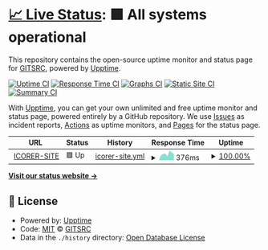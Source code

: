 # [📈 Live Status](https://gitsrc.github.io/upptime): <!--live status--> **🟩 All systems operational**

This repository contains the open-source uptime monitor and status page for [GITSRC](https://blog.icorer.com), powered by [Upptime](https://github.com/upptime/upptime).

[![Uptime CI](https://github.com/gitsrc/upptime/workflows/Uptime%20CI/badge.svg)](https://github.com/gitsrc/upptime/actions?query=workflow%3A%22Uptime+CI%22)
[![Response Time CI](https://github.com/gitsrc/upptime/workflows/Response%20Time%20CI/badge.svg)](https://github.com/gitsrc/upptime/actions?query=workflow%3A%22Response+Time+CI%22)
[![Graphs CI](https://github.com/gitsrc/upptime/workflows/Graphs%20CI/badge.svg)](https://github.com/gitsrc/upptime/actions?query=workflow%3A%22Graphs+CI%22)
[![Static Site CI](https://github.com/gitsrc/upptime/workflows/Static%20Site%20CI/badge.svg)](https://github.com/gitsrc/upptime/actions?query=workflow%3A%22Static+Site+CI%22)
[![Summary CI](https://github.com/gitsrc/upptime/workflows/Summary%20CI/badge.svg)](https://github.com/gitsrc/upptime/actions?query=workflow%3A%22Summary+CI%22)

With [Upptime](https://upptime.js.org), you can get your own unlimited and free uptime monitor and status page, powered entirely by a GitHub repository. We use [Issues](https://github.com/gitsrc/upptime/issues) as incident reports, [Actions](https://github.com/gitsrc/upptime/actions) as uptime monitors, and [Pages](https://gitsrc.github.io/upptime) for the status page.

<!--start: status pages-->
<!-- This summary is generated by Upptime (https://github.com/upptime/upptime) -->
<!-- Do not edit this manually, your changes will be overwritten -->
<!-- prettier-ignore -->
| URL | Status | History | Response Time | Uptime |
| --- | ------ | ------- | ------------- | ------ |
| <img alt="" src="https://icons.duckduckgo.com/ip3/icorer.com.ico" height="13"> [ICORER-SITE](https://icorer.com) | 🟩 Up | [icorer-site.yml](https://github.com/gitsrc/upptime/commits/HEAD/history/icorer-site.yml) | <details><summary><img alt="Response time graph" src="./graphs/icorer-site/response-time-week.png" height="20"> 376ms</summary><br><a href="https://health.icorer.com/history/icorer-site"><img alt="Response time 222" src="https://img.shields.io/endpoint?url=https%3A%2F%2Fraw.githubusercontent.com%2Fgitsrc%2Fupptime%2FHEAD%2Fapi%2Ficorer-site%2Fresponse-time.json"></a><br><a href="https://health.icorer.com/history/icorer-site"><img alt="24-hour response time 283" src="https://img.shields.io/endpoint?url=https%3A%2F%2Fraw.githubusercontent.com%2Fgitsrc%2Fupptime%2FHEAD%2Fapi%2Ficorer-site%2Fresponse-time-day.json"></a><br><a href="https://health.icorer.com/history/icorer-site"><img alt="7-day response time 376" src="https://img.shields.io/endpoint?url=https%3A%2F%2Fraw.githubusercontent.com%2Fgitsrc%2Fupptime%2FHEAD%2Fapi%2Ficorer-site%2Fresponse-time-week.json"></a><br><a href="https://health.icorer.com/history/icorer-site"><img alt="30-day response time 328" src="https://img.shields.io/endpoint?url=https%3A%2F%2Fraw.githubusercontent.com%2Fgitsrc%2Fupptime%2FHEAD%2Fapi%2Ficorer-site%2Fresponse-time-month.json"></a><br><a href="https://health.icorer.com/history/icorer-site"><img alt="1-year response time 241" src="https://img.shields.io/endpoint?url=https%3A%2F%2Fraw.githubusercontent.com%2Fgitsrc%2Fupptime%2FHEAD%2Fapi%2Ficorer-site%2Fresponse-time-year.json"></a></details> | <details><summary><a href="https://health.icorer.com/history/icorer-site">100.00%</a></summary><a href="https://health.icorer.com/history/icorer-site"><img alt="All-time uptime 99.94%" src="https://img.shields.io/endpoint?url=https%3A%2F%2Fraw.githubusercontent.com%2Fgitsrc%2Fupptime%2FHEAD%2Fapi%2Ficorer-site%2Fuptime.json"></a><br><a href="https://health.icorer.com/history/icorer-site"><img alt="24-hour uptime 100.00%" src="https://img.shields.io/endpoint?url=https%3A%2F%2Fraw.githubusercontent.com%2Fgitsrc%2Fupptime%2FHEAD%2Fapi%2Ficorer-site%2Fuptime-day.json"></a><br><a href="https://health.icorer.com/history/icorer-site"><img alt="7-day uptime 100.00%" src="https://img.shields.io/endpoint?url=https%3A%2F%2Fraw.githubusercontent.com%2Fgitsrc%2Fupptime%2FHEAD%2Fapi%2Ficorer-site%2Fuptime-week.json"></a><br><a href="https://health.icorer.com/history/icorer-site"><img alt="30-day uptime 100.00%" src="https://img.shields.io/endpoint?url=https%3A%2F%2Fraw.githubusercontent.com%2Fgitsrc%2Fupptime%2FHEAD%2Fapi%2Ficorer-site%2Fuptime-month.json"></a><br><a href="https://health.icorer.com/history/icorer-site"><img alt="1-year uptime 100.00%" src="https://img.shields.io/endpoint?url=https%3A%2F%2Fraw.githubusercontent.com%2Fgitsrc%2Fupptime%2FHEAD%2Fapi%2Ficorer-site%2Fuptime-year.json"></a></details>

<!--end: status pages-->

[**Visit our status website →**](https://gitsrc.github.io/upptime)

## 📄 License

- Powered by: [Upptime](https://github.com/upptime/upptime)
- Code: [MIT](./LICENSE) © [GITSRC](https://blog.icorer.com)
- Data in the `./history` directory: [Open Database License](https://opendatacommons.org/licenses/odbl/1-0/)
